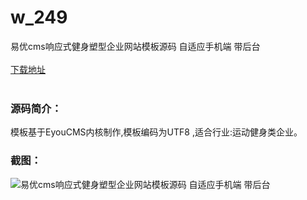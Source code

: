 # w_249
易优cms响应式健身塑型企业网站模板源码 自适应手机端 带后台
<br/></br>
[下载地址](https://www.uuid2.com/249.html "下载地址")
<br/></br>
<h3>源码简介：</h3>
<p>模板基于EyouCMS内核制作,模板编码为UTF8 ,适合行业:运动健身类企业。<p>
<h3>截图：</h3>
<img src="https://www.uuid2.com/wp-content/uploads/img/202105/1ed5742815.jpg" alt="易优cms响应式健身塑型企业网站模板源码 自适应手机端 带后台">
